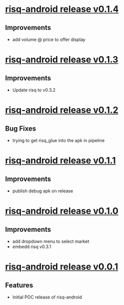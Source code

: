 # [risq-android release v0.1.4](https://github.com/bodymindarts/risq-android/releases/tag/v0.1.4)

## Improvements
- add volume @ price to offer display

# [risq-android release v0.1.3](https://github.com/bodymindarts/risq-android/releases/tag/v0.1.3)

## Improvements

- Update risq to v0.3.2

# [risq-android release v0.1.2](https://github.com/bodymindarts/risq-android/releases/tag/v0.1.2)

## Bug Fixes

- trying to get risq_glue into the apk in pipeline

# [risq-android release v0.1.1](https://github.com/bodymindarts/risq-android/releases/tag/v0.1.1)

## Improvements
- publish debug apk on release

# [risq-android release v0.1.0](https://github.com/bodymindarts/risq-android/releases/tag/v0.1.0)

## Improvements

- add dropdown menu to select market
- embedd risq v0.3.1

# [risq-android release v0.0.1](https://github.com/bodymindarts/risq-android/releases/tag/v0.0.1)

## Features

- Initial POC release of risq-android

